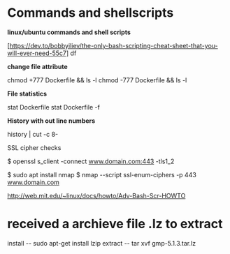 # Commands and shellscripts
**linux/ubuntu commands and shell scripts**

[https://dev.to/bobbyiliev/the-only-bash-scripting-cheat-sheet-that-you-will-ever-need-55c7]
df

**change file attribute**

chmod +777 Dockerfile && ls -l
chmod -777 Dockerfile && ls -l

**File statistics**

stat Dockerfile
stat Dockerfile -f

**History with out line numbers**

history | cut -c 8-



SSL cipher checks

$ openssl s_client -connect www.domain.com:443 -tls1_2

$ sudo apt install nmap
$ nmap --script ssl-enum-ciphers -p 443 www.domain.com


http://web.mit.edu/~linux/docs/howto/Adv-Bash-Scr-HOWTO

# received a archieve file .lz to extract 
install --  sudo apt-get install lzip
extract --  tar xvf gmp-5.1.3.tar.lz


